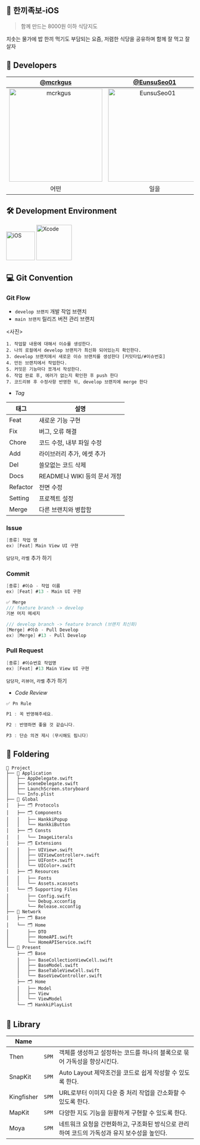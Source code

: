## 🍚 한끼족보-iOS
> 함께 만드는 8000원 이하 식당지도

치솟는 물가에 밥 한끼 먹기도 부담되는 요즘, 저렴한 식당을 공유하며 함께 잘 먹고 잘 살자


## 🍎 Developers
| [@mcrkgus](https://github.com/mcrkgus) | [@EunsuSeo01](https://github.com/EunsuSeo01) | [@shimseohyun](https://github.com/shimseohyun) |
|:---:|:---:|:---:|
|<img width="250" alt="mcrkgus" src="https://github.com/Team-Hankki/hankki-iOS/assets/117021241/d69ab5be-5879-48f7-8310-0c8322500d29">|<img width="250" alt="EunsuSeo01" src="https://github.com/Team-Hankki/hankki-iOS/assets/117021241/939cad7d-bffc-4de3-a8b5-b437b9789324">|<img width="250" alt="shimseohyun" src="https://github.com/Team-Hankki/hankki-iOS/assets/117021241/44849665-870d-422b-90e0-7c7e71443ff8">|
|어떤|일을|할까|


## 🛠 Development Environment
<img width="77" alt="iOS" src="https://img.shields.io/badge/iOS-17.0-silver"> <img width="95" alt="Xcode" src="https://img.shields.io/badge/Xcode-15.3+-blue">



## 💻 Git Convention
### Git Flow
- `develop 브랜치` 개발 작업 브랜치
- `main 브랜치` 릴리즈 버전 관리 브랜치

<사진>

```
1. 작업할 내용에 대해서 이슈를 생성한다.
2. 나의 로컬에서 develop 브랜치가 최신화 되어있는지 확인한다.
3. develop 브랜치에서 새로운 이슈 브랜치를 생성한다 [커밋타입/#이슈번호]
4. 만든 브랜치에서 작업한다.
5. 커밋은 기능마다 쪼개서 작성한다.
6. 작업 완료 후, 에러가 없는지 확인한 후 push 한다
7. 코드리뷰 후 수정사항 반영한 뒤, develop 브랜치에 merge 한다
```

- *Tag*

| 태그      | 설명                                      |
|-----------|-------------------------------------------|
| Feat      | 새로운 기능 구현                           |
| Fix       | 버그, 오류 해결                            |
| Chore     | 코드 수정, 내부 파일 수정                   |
| Add       | 라이브러리 추가, 에셋 추가                 |
| Del       | 쓸모없는 코드 삭제                         |
| Docs      | README나 WIKI 등의 문서 개정                |
| Refactor  | 전면 수정                                  |
| Setting   | 프로젝트 설정                              |
| Merge     | 다른 브랜치와 병합함                       |

### Issue
```Swift
[종류] 작업 명
ex) [Feat] Main View UI 구현
```
`담당자`, `라벨` 추가 하기

### Commit
```Swift
[종류] #이슈 - 작업 이름
ex) [Feat] #13 - Main UI 구현

✅ Merge
/// feature branch -> develop
기본 머지 메세지

/// develop branch -> feature branch (브랜치 최신화)
[Merge] #이슈 - Pull Develop
ex) [Merge] #13 - Pull Develop
```

### Pull Request
```Swift
[종류] #이슈번호 작업명
ex) [Feat] #13 Main View UI 구현
```
`담당자`, `리뷰어`, `라벨` 추가 하기

- *Code Review*
```Swift
✅ Pn Rule

P1 : 꼭 반영해주세요. 

P2 : 반영하면 좋을 것 같습니다. 

P3 : 단순 의견 제시 (무시해도 됩니다)
```

## 📂 Foldering
```
📁 Project
├── 📁 Application
│   ├── AppDelegate.swift
│   ├── SceneDelegate.swift
│   ├── LaunchScreen.storyboard
│   └── Info.plist
├── 📁 Global
│   ├── 🗂️ Protocols
│   ├── 🗂️ Components
│   │   ├── HankkiPopup
│   │   └── HankkiButton
│   ├── 🗂️ Consts
│   │   └── ImageLiterals
│   ├── 🗂️ Extensions
│   │   ├── UIView+.swift
│   │   ├── UIViewController+.swift
│   │   ├── UIFont+.swift
│   │   └── UIColor+.swift
│   ├── 🗂️ Resources
│   │   ├── Fonts
│   │   └── Assets.xcassets
│   └── 🗂️ Supporting Files
│       ├── Config.swift
│       └── Debug.xcconfig
│       └── Release.xcconfig
├── 📁 Network
│   ├── 🗂️ Base
│   └── 🗂️ Home
│       ├── DTO
│       ├── HomeAPI.swift
│       └── HomeAPIService.swift
└── 📁 Present
    ├── 🗂️ Base
    │   ├── BaseCollectionViewCell.swift
    │   ├── BaseModel.swift
    │   ├── BaseTableViewCell.swift
    │   └── BaseViewController.swift
    ├── 🗂️ Home
    │   ├── Model
    │   ├── View
    │   └── ViewModel
    └── 🗂️ HankkiPlayList
```

## 🎁 Library
| Name         |          |          |
| ------------ |  :-----: |  ------------ |
| Then         |   `SPM`  |객체를 생성하고 설정하는 코드를 하나의 블록으로 묶어 가독성을 향상시킨다.|
| SnapKit      |  `SPM`  |Auto Layout 제약조건을 코드로 쉽게 작성할 수 있도록 한다.|
| Kingfisher   |  `SPM`  |URL로부터 이미지 다운 중 처리 작업을 간소화할 수 있도록 한다.|
| MapKit      | `SPM`  |다양한 지도 기능을 원활하게 구현할 수 있도록 한다.|
| Moya         |  `SPM`  | 네트워크 요청을 간편화하고, 구조화된 방식으로 관리하여 코드의 가독성과 유지 보수성을 높인다.|

